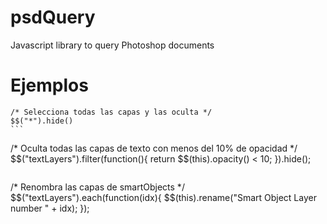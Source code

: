 # psdQuery
Javascript library to query Photoshop documents

# Ejemplos

````
/* Selecciona todas las capas y las oculta */
$$("*").hide()
```

````
/* Oculta todas las capas de texto con menos del 10% de opacidad */
$$("textLayers").filter(function(){
    return $$(this).opacity() < 10;
}).hide();
```

````
/* Renombra las capas de smartObjects */
$$("textLayers").each(function(idx){
    $$(this).rename("Smart Object Layer number " + idx);
});
```
